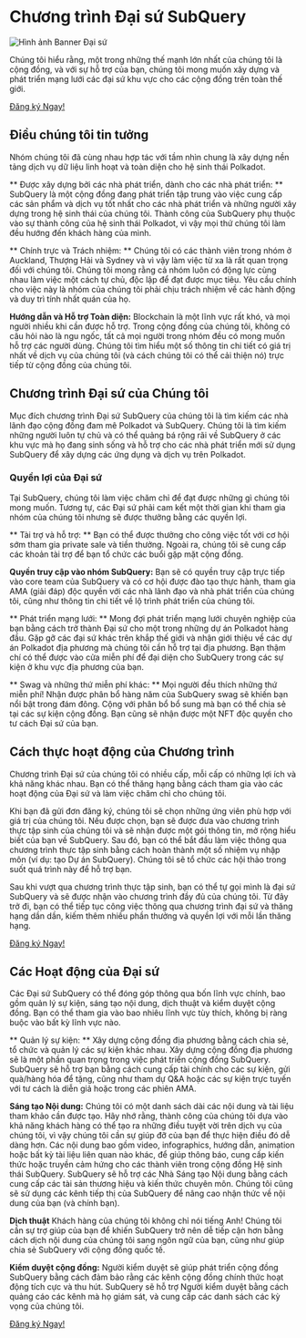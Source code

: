 # Chương trình Đại sứ SubQuery

![Hình ảnh Banner Đại sứ](/assets/img/ambassador_banner.png)

Chúng tôi hiểu rằng, một trong những thế mạnh lớn nhất của chúng tôi là cộng đồng, và với sự hỗ trợ của bạn, chúng tôi mong muốn xây dựng và phát triển mạng lưới các đại sứ khu vực cho các cộng đồng trên toàn thế giới.

[Đăng ký Ngay!](https://forms.gle/GXBbJ6LDpNfM2v1X6)

## Điều chúng tôi tin tưởng

Nhóm chúng tôi đã cùng nhau hợp tác với tầm nhìn chung là xây dựng nền tảng dịch vụ dữ liệu linh hoạt và toàn diện cho hệ sinh thái Polkadot.

** Được xây dựng bởi các nhà phát triển, dành cho các nhà phát triển: ** SubQuery là một cộng đồng đang phát triển tập trung vào việc cung cấp các sản phẩm và dịch vụ tốt nhất cho các nhà phát triển và những người xây dựng trong hệ sinh thái của chúng tôi. Thành công của SubQuery phụ thuộc vào sự thành công của hệ sinh thái Polkadot, vì vậy mọi thứ chúng tôi làm đều hướng đến khách hàng của mình.

** Chính trực và Trách nhiệm: ** Chúng tôi có các thành viên trong nhóm ở Auckland, Thượng Hải và Sydney và vì vậy làm việc từ xa là rất quan trọng đối với chúng tôi. Chúng tôi mong rằng cả nhóm luôn có động lực cùng nhau làm việc một cách tự chủ, độc lập để đạt được mục tiêu. Yêu cầu chính cho việc này là nhóm của chúng tôi phải chịu trách nhiệm về các hành động và duy trì tính nhất quán của họ.

**Hướng dẫn và Hỗ trợ Toàn diện:** Blockchain là một lĩnh vực rất khó, và mọi người nhiều khi cần được hỗ trợ. Trong cộng đồng của chúng tôi, không có câu hỏi nào là ngu ngốc, tất cả mọi người trong nhóm đều có mong muốn hỗ trợ các người dùng. Chúng tôi tìm hiểu một số thông tin chi tiết có giá trị nhất về dịch vụ của chúng tôi (và cách chúng tôi có thể cải thiện nó) trực tiếp từ cộng đồng của chúng tôi.

## Chương trình Đại sứ của Chúng tôi

Mục đích chương trình Đại sứ SubQuery của chúng tôi là tìm kiếm các nhà lãnh đạo cộng đồng đam mê Polkadot và SubQuery. Chúng tôi là tìm kiếm những người luôn tự chủ và có thể quảng bá rộng rãi về SubQuery ở các khu vực mà họ đang sinh sống và hỗ trợ cho các nhà phát triển mới sử dụng SubQuery để xây dựng các ứng dụng và dịch vụ trên Polkadot.

### Quyền lợi của Đại sứ

Tại SubQuery, chúng tôi làm việc chăm chỉ để đạt được những gì chúng tôi mong muốn. Tương tự, các Đại sứ phải cam kết một thời gian khi tham gia nhóm của chúng tôi nhưng sẽ được thưởng bằng các quyền lợi.

** Tài trợ và hỗ trợ: ** Bạn có thể được thưởng cho công việc tốt với cơ hội sớm tham gia private sale và tiền thưởng. Ngoài ra, chúng tôi sẽ cung cấp các khoản tài trợ để bạn tổ chức các buổi gặp mặt cộng đồng.

**Quyền truy cập vào nhóm SubQuery:** Bạn sẽ có quyền truy cập trực tiếp vào core team của SubQuery và có cơ hội được đào tạo thực hành, tham gia AMA (giải đáp) độc quyền với các nhà lãnh đạo và nhà phát triển của chúng tôi, cũng như thông tin chi tiết về lộ trình phát triển của chúng tôi.

** Phát triển mạng lưới: ** Mong đợi phát triển mạng lưới chuyên nghiệp của bạn bằng cách trở thành Đại sứ cho một trong những dự án Polkadot hàng đầu. Gặp gỡ các đại sứ khác trên khắp thế giới và nhận giới thiệu về các dự án Polkadot địa phương mà chúng tôi cần hỗ trợ tại địa phương. Bạn thậm chí có thể được vào cửa miễn phí để đại diện cho SubQuery trong các sự kiện ở khu vực địa phương của bạn.

** Swag và những thứ miễn phí khác: ** Mọi người đều thích những thứ miễn phí! Nhận được phân bổ hàng năm của SubQuery swag sẽ khiến bạn nổi bật trong đám đông. Cộng với phân bổ bổ sung mà bạn có thể chia sẻ tại các sự kiện cộng đồng. Bạn cũng sẽ nhận được một NFT độc quyền cho tư cách Đại sứ của bạn.

## Cách thực hoạt động của Chương trình

Chương trình Đại sứ của chúng tôi có nhiều cấp, mỗi cấp có những lợi ích và khả năng khác nhau. Bạn có thể thăng hạng bằng cách tham gia vào các hoạt động của Đại sứ và làm việc chăm chỉ cho chúng tôi.

Khi bạn đã gửi đơn đăng ký, chúng tôi sẽ chọn những ứng viên phù hợp với giá trị của chúng tôi. Nếu được chọn, bạn sẽ được đưa vào chương trình thực tập sinh của chúng tôi và sẽ nhận được một gói thông tin, mở rộng hiểu biết của bạn về SubQuery. Sau đó, bạn có thể bắt đầu làm việc thông qua chương trình thực tập sinh bằng cách hoàn thành một số nhiệm vụ nhập môn (ví dụ: tạo Dự án SubQuery). Chúng tôi sẽ tổ chức các hội thảo trong suốt quá trình này để hỗ trợ bạn.

Sau khi vượt qua chương trình thực tập sinh, bạn có thể tự gọi mình là đại sứ SubQuery và sẽ được nhận vào chương trình đầy đủ của chúng tôi. Từ đây trở đi, bạn có thể tiếp tục công việc thông qua chương trình đại sứ và thăng hạng dần dần, kiếm thêm nhiều phần thưởng và quyền lợi với mỗi lần thăng hạng.

[Đăng ký Ngay!](https://forms.gle/GXBbJ6LDpNfM2v1X6)

## Các Hoạt động của Đại sứ

Các Đại sứ SubQuery có thể đóng góp thông qua bốn lĩnh vực chính, bao gồm quản lý sự kiện, sáng tạo nội dung, dịch thuật và kiểm duyệt cộng đồng. Bạn có thể tham gia vào bao nhiêu lĩnh vực tùy thích, không bị ràng buộc vào bất kỳ lĩnh vực nào.

** Quản lý sự kiện: ** Xây dựng cộng đồng địa phương bằng cách chia sẻ, tổ chức và quản lý các sự kiện khác nhau. Xây dựng cộng đồng địa phương sẽ là một phần quan trọng trong việc phát triển cộng đồng SubQuery. SubQuery sẽ hỗ trợ bạn bằng cách cung cấp tài chính cho các sự kiện, gửi quà/hàng hóa để tặng, cũng như tham dự Q&A hoặc các sự kiện trực tuyến với tư cách là diễn giả hoặc trong các phiên AMA.

**Sáng tạo Nội dung:** Chúng tôi có một danh sách dài các nội dung và tài liệu tham khảo cần được tạo. Hãy nhớ rằng, thành công của chúng tôi dựa vào khả năng khách hàng có thể tạo ra những điều tuyệt vời trên dịch vụ của chúng tôi, vì vậy chúng tôi cần sự giúp đỡ của bạn để thực hiện điều đó dễ dàng hơn. Các nội dung bao gồm video, infographics, hướng dẫn, animation hoặc bất kỳ tài liệu liên quan nào khác, để giúp thông báo, cung cấp kiến thức hoặc truyền cảm hứng cho các thành viên trong cộng đồng Hệ sinh thái SubQuery. SubQuery sẽ hỗ trợ các Nhà Sáng tạo Nội dung bằng cách cung cấp các tài sản thương hiệu và kiến thức chuyên môn. Chúng tôi cũng sẽ sử dụng các kênh tiếp thị của SubQuery để nâng cao nhận thức về nội dung của bạn (và chính bạn).

**Dịch thuật** Khách hàng của chúng tôi không chỉ nói tiếng Anh! Chúng tôi cần sự trợ giúp của bạn để khiến SubQuery trở nên dễ tiếp cận hơn bằng cách dịch nội dung của chúng tôi sang ngôn ngữ của bạn, cũng như giúp chia sẻ SubQuery với cộng đồng quốc tế.

**Kiểm duyệt cộng đồng:** Người kiểm duyệt sẽ giúp phát triển cộng đồng SubQuery bằng cách đảm bảo rằng các kênh cộng đồng chính thức hoạt động tích cực và thu hút. SubQuery sẽ hỗ trợ Người kiểm duyệt bằng cách quảng cáo các kênh mà họ giám sát, và cung cấp các danh sách các kỳ vọng của chúng tôi.

[Đăng ký Ngay!](https://forms.gle/GXBbJ6LDpNfM2v1X6)